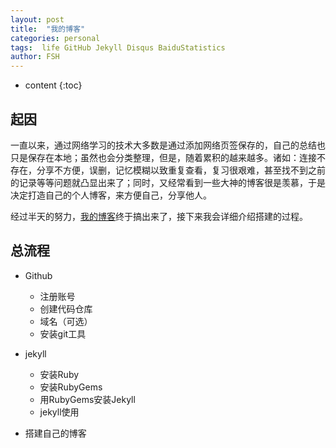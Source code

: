 ```yaml
---
layout: post
title:  "我的博客"
categories: personal
tags:  life GitHub Jekyll Disqus BaiduStatistics
author: FSH
---
```


* content
{:toc}

## 起因

一直以来，通过网络学习的技术大多数是通过添加网络页签保存的，自己的总结也只是保存在本地；虽然也会分类整理，但是，随着累积的越来越多。诸如：连接不存在，分享不方便，误删，记忆模糊以致重复查看，复习很艰难，甚至找不到之前的记录等等问题就凸显出来了；同时，又经常看到一些大神的博客很是羡慕，于是决定打造自己的个人博客，来方便自己，分享他人。

经过半天的努力，[我的博客](http://fanshaohua.top)终于搞出来了，接下来我会详细介绍搭建的过程。

## 总流程

* Github
    * 注册账号
    * 创建代码仓库
    * 域名（可选）
    * 安装git工具

* jekyll
    * 安装Ruby
    * 安装RubyGems
    * 用RubyGems安装Jekyll
    * jekyll使用

* 搭建自己的博客


